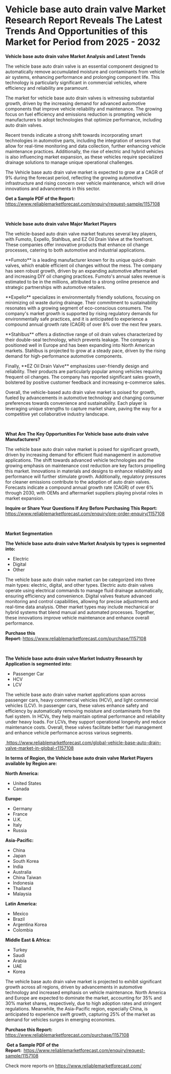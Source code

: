 <p><h1>Vehicle base auto drain valve Market Research Report Reveals The Latest Trends And Opportunities of this Market for Period from 2025 - 2032</h1></p><p><strong>Vehicle base auto drain valve Market Analysis and Latest Trends</strong></p>
<p><p>The vehicle base auto drain valve is an essential component designed to automatically remove accumulated moisture and contaminants from vehicle air systems, enhancing performance and prolonging component life. This technology is particularly significant in commercial vehicles, where efficiency and reliability are paramount.</p><p>The market for vehicle base auto drain valves is witnessing substantial growth, driven by the increasing demand for advanced automotive components that improve vehicle reliability and maintenance. The growing focus on fuel efficiency and emissions reduction is prompting vehicle manufacturers to adopt technologies that optimize performance, including auto drain valves.</p><p>Recent trends indicate a strong shift towards incorporating smart technologies in automotive parts, including the integration of sensors that allow for real-time monitoring and data collection, further enhancing vehicle maintenance practices. Additionally, the rise of electric and hybrid vehicles is also influencing market expansion, as these vehicles require specialized drainage solutions to manage unique operational challenges.</p><p>The Vehicle base auto drain valve market is expected to grow at a CAGR of 9% during the forecast period, reflecting the growing automotive infrastructure and rising concern over vehicle maintenance, which will drive innovations and advancements in this sector.</p></p>
<p><strong>Get a Sample PDF of the Report:&nbsp;</strong> <a href="https://www.reliablemarketforecast.com/enquiry/request-sample/1157108?utm_campaign=3458&utm_medium=2&utm_source=Github&utm_content=ia&utm_term=21032025&utm_id=vehicle-base-auto-drain-valve">https://www.reliablemarketforecast.com/enquiry/request-sample/1157108</a></p>
<p>&nbsp;</p>
<p><strong>Vehicle base auto drain valve Major Market Players</strong></p>
<p><p>The vehicle-based auto drain valve market features several key players, with Fumoto, Expello, Stahlbus, and EZ Oil Drain Valve at the forefront. These companies offer innovative products that enhance oil change processes, catering to both automotive and industrial applications.</p><p>**Fumoto** is a leading manufacturer known for its unique quick-drain valves, which enable efficient oil changes without the mess. The company has seen robust growth, driven by an expanding automotive aftermarket and increasing DIY oil changing practices. Fumoto's annual sales revenue is estimated to be in the millions, attributed to a strong online presence and strategic partnerships with automotive retailers.</p><p>**Expello** specializes in environmentally friendly solutions, focusing on minimizing oil waste during drainage. Their commitment to sustainability resonates with a growing segment of eco-conscious consumers. The company's market growth is supported by rising regulatory demands for environmentally safe practices, and it is anticipated to experience a compound annual growth rate (CAGR) of over 8% over the next few years.</p><p>**Stahlbus** offers a distinctive range of oil drain valves characterized by their double-seal technology, which prevents leakage. The company is positioned well in Europe and has been expanding into North American markets. Stahlbus is projected to grow at a steady pace, driven by the rising demand for high-performance automotive components.</p><p>Finally, **EZ Oil Drain Valve** emphasizes user-friendly design and reliability. Their products are particularly popular among vehicles requiring frequent oil changes. The company has reported significant sales growth, bolstered by positive customer feedback and increasing e-commerce sales.</p><p>Overall, the vehicle-based auto drain valve market is poised for growth, fueled by advancements in automotive technology and changing consumer preferences towards convenience and sustainability. Each player is leveraging unique strengths to capture market share, paving the way for a competitive yet collaborative industry landscape.</p></p>
<p>&nbsp;</p>
<p><strong>What Are The Key Opportunities For Vehicle base auto drain valve Manufacturers?</strong></p>
<p><p>The vehicle base auto drain valve market is poised for significant growth, driven by increasing demand for efficient fluid management in automotive applications. The shift towards advanced vehicle technologies and the growing emphasis on maintenance cost reduction are key factors propelling this market. Innovations in materials and designs to enhance reliability and performance will further stimulate growth. Additionally, regulatory pressures for cleaner emissions contribute to the adoption of auto drain valves. Forecasts indicate a compound annual growth rate (CAGR) of over 6% through 2030, with OEMs and aftermarket suppliers playing pivotal roles in market expansion.</p></p>
<p><strong>Inquire or Share Your Questions If Any Before Purchasing This Report:</strong> <a href="https://www.reliablemarketforecast.com/enquiry/pre-order-enquiry/1157108?utm_campaign=3458&utm_medium=2&utm_source=Github&utm_content=ia&utm_term=21032025&utm_id=vehicle-base-auto-drain-valve">https://www.reliablemarketforecast.com/enquiry/pre-order-enquiry/1157108</a></p>
<p>&nbsp;</p>
<p><strong>Market Segmentation</strong></p>
<p><strong>The Vehicle base auto drain valve Market Analysis by types is segmented into:</strong></p>
<p><ul><li>Electric</li><li>Digital</li><li>Other</li></ul></p>
<p><p>The vehicle base auto drain valve market can be categorized into three main types: electric, digital, and other types. Electric auto drain valves operate using electrical commands to manage fluid drainage automatically, ensuring efficiency and convenience. Digital valves feature advanced monitoring and control capabilities, allowing for precise adjustments and real-time data analysis. Other market types may include mechanical or hybrid systems that blend manual and automated processes. Together, these innovations improve vehicle maintenance and enhance overall performance.</p></p>
<p><strong>Purchase this Report:&nbsp;</strong><a href="https://www.reliablemarketforecast.com/purchase/1157108?utm_campaign=3458&utm_medium=2&utm_source=Github&utm_content=ia&utm_term=21032025&utm_id=vehicle-base-auto-drain-valve">https://www.reliablemarketforecast.com/purchase/1157108</a></p>
<p>&nbsp;</p>
<p><strong>The Vehicle base auto drain valve Market Industry Research by Application is segmented into:</strong></p>
<p><ul><li>Passenger Car</li><li>HCV</li><li>LCV</li></ul></p>
<p><p>The vehicle base auto drain valve market applications span across passenger cars, heavy commercial vehicles (HCV), and light commercial vehicles (LCV). In passenger cars, these valves enhance safety and efficiency by automatically removing moisture and contaminants from the fuel system. In HCVs, they help maintain optimal performance and reliability under heavy loads. For LCVs, they support operational longevity and reduce maintenance costs. Overall, these valves facilitate better fuel management and enhance vehicle performance across various segments.</p></p>
<p><a href="https://www.reliablemarketforecast.com/global-vehicle-base-auto-drain-valve-market-in-global-r1157108?utm_campaign=3458&utm_medium=2&utm_source=Github&utm_content=ia&utm_term=21032025&utm_id=vehicle-base-auto-drain-valve">&nbsp;https://www.reliablemarketforecast.com/global-vehicle-base-auto-drain-valve-market-in-global-r1157108</a></p>
<p><strong>In terms of Region, the Vehicle base auto drain valve Market Players available by Region are:</strong></p>
<p>
    <p> <strong> North America: </strong>
        <ul>
            <li>United States</li>
            <li>Canada</li>
        </ul>
        </p> 
    <p> <strong> Europe: </strong>
        <ul>
            <li>Germany</li>
            <li>France</li>
            <li>U.K.</li>
            <li>Italy</li>
            <li>Russia</li>
        </ul>
        </p> 
    <p> <strong> Asia-Pacific: </strong>
        <ul>
            <li>China</li>
            <li>Japan</li>
            <li>South Korea</li>
            <li>India</li>
            <li>Australia</li>
            <li>China Taiwan</li>
            <li>Indonesia</li>
            <li>Thailand</li>
            <li>Malaysia</li>
        </ul>
        </p> 
    <p> <strong> Latin America: </strong>
        <ul>
            <li>Mexico</li>
            <li>Brazil</li>
            <li>Argentina Korea</li>
            <li>Colombia</li>
        </ul>
        </p> 
    <p> <strong> Middle East & Africa: </strong>
        <ul>
            <li>Turkey</li>
            <li>Saudi</li>
            <li>Arabia</li>
            <li>UAE</li>
            <li>Korea</li>
        </ul>
    </p>
    </p>
<p><p>The vehicle base auto drain valve market is projected to exhibit significant growth across all regions, driven by advancements in automotive technology and increased emphasis on vehicle maintenance. North America and Europe are expected to dominate the market, accounting for 35% and 30% market shares, respectively, due to high adoption rates and stringent regulations. Meanwhile, the Asia-Pacific region, especially China, is anticipated to experience swift growth, capturing 25% of the market as demand for vehicles surges in emerging economies.</p></p>
<p><strong>Purchase this Report: </strong><a href="https://www.reliablemarketforecast.com/purchase/1157108?utm_campaign=3458&utm_medium=2&utm_source=Github&utm_content=ia&utm_term=21032025&utm_id=vehicle-base-auto-drain-valve">https://www.reliablemarketforecast.com/purchase/1157108</a></p>
<p>&nbsp;<strong>Get a Sample PDF of the Report:&nbsp;&nbsp;</strong><a href="https://www.reliablemarketforecast.com/enquiry/request-sample/1157108?utm_campaign=3458&utm_medium=2&utm_source=Github&utm_content=ia&utm_term=21032025&utm_id=vehicle-base-auto-drain-valve">https://www.reliablemarketforecast.com/enquiry/request-sample/1157108</a></p>
<p><strong></strong></p>
<p>Check more reports on <a href="https://www.reliablemarketforecast.com/?utm_campaign=3458&utm_medium=2&utm_source=Github&utm_content=ia&utm_term=21032025&utm_id=vehicle-base-auto-drain-valve">https://www.reliablemarketforecast.com/</a></p>